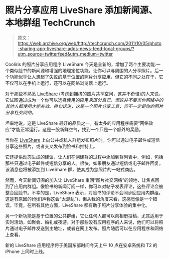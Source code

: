 # 照片分享应用 LiveShare 添加新闻源、本地群组 TechCrunch

> 原文：<https://web.archive.org/web/http://techcrunch.com/2011/10/05/photo-sharing-app-liveshare-adds-news-feed-local-groups/?utm_source=twitterfeed&utm_medium=twitter>

Cooliris 的照片分享应用程序 LiveShare 今天是全新的，增加了两个主要功能:一个类似脸书的新闻源和增强的地理定位功能，让你可以与周围的人分享照片。后一个功能似乎让人想起了[失败的基于位置的照片分享应用](https://web.archive.org/web/20230205043925/https://techcrunch.com/2011/04/29/how-many-mulligans-does-color-get/)，但它的不同之处在于，它不仅可以在手机上运行，还可以在网络浏览器上运行。

对于那些不熟悉 [LiveShare](https://web.archive.org/web/20230205043925/http://www.liveshare.com/) (考虑到拥挤的照片共享空间，这并不奇怪)的人来说，它试图通过成为一个你可以选择使用的应用*来区分自己，但这并不要求你网络中的其他人都使用才能有效。换句话说，这是一个照片分享工具，但不一定是你的照片分享社交网络。*

坦率地说，这是 LiveShare 最好的品质之一。有太多的应用程序需要“网络效应”才能正常运行。这是一股新鲜空气，找到一个只是一个额外的奖励。

当你在 [LiveShare](https://web.archive.org/web/20230205043925/http://www.liveshare.com/) 上向公共或私人群组发布照片时，你可以通过电子邮件或短信分享这些照片，或者交叉发布到脸书和推特上。

它还提供动态生成的建议，让人们在创建群的过程中添加到群列表中，例如，包括那些只通过电子邮件或短信分享的人。很快，如果朋友通过短信或电子邮件回复，该消息也将被添加到 LiveShare 群，使其成为您照片的一站式商店。

然而，今天新闻订阅的加入让 LiveShare 重回“图片社交网络”的领地，让焦点回到了应用内群组。像脸书的新闻订阅一样，你可以对帖子发表评论，这些评论会被整合回脸书。不幸的是，LiveShare 表示，对脸书的评论不会同步回应用内群组。这是有原因的(他们声称这会“太混乱”)，但从我的角度来看，这感觉像是一个错误。毕竟，在所有其他方面，LiveShare 都有助于照片分享体验的集中化。

另一个新功能是基于位置的公共群组，它让任何人都可以向相册投稿，尤其适用于实时活动，如聚会、婚礼或夜游。对于那些没有应用程序的人来说，他们可以将照片通过电子邮件发送到主地址，或者在网上发布。照片随后可以在应用程序和网络上查看。

新的 LiveShare 应用程序将于美国东部时间今天上午 10 点在安卓系统和 T2 的 iPhone 上同时上线。